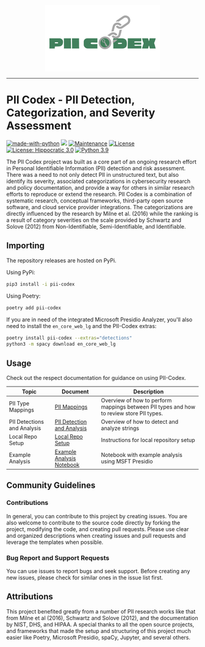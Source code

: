 <p align="center">
<img src="docs/PII_Codex_Logo.svg" alt="PII Codex logo" width="300px"/>
</p>
<hr/>

# PII Codex - PII Detection, Categorization, and Severity Assessment
[![made-with-python](https://img.shields.io/badge/Made%20with-Python-1f425f.svg)](https://www.python.org/)
![](https://img.shields.io/badge/code%20style-black-000000.svg)
[![Maintenance](https://img.shields.io/badge/Maintained%3F-yes-green.svg)](https://GitHub.com/Naereen/StrapDown.js/graphs/commit-activity)
[![License](https://img.shields.io/badge/License-BSD_3--Clause-blue.svg)](https://opensource.org/licenses/BSD-3-Clause)
[![License: Hippocratic 3.0](https://img.shields.io/badge/License-Hippocratic_3.0-green.svg)](https://firstdonoharm.dev)
[![Python 3.9](https://img.shields.io/badge/python-3.9-blue.svg)](https://www.python.org/downloads/release/python-390/)

The PII Codex project was built as a core part of an ongoing research effort in Personal Identifiable Information (PII) detection and risk assessment. There was a need to not only detect PII in unstructured text, but also identify its severity, associated categorizations in cybersecurity research and policy documentation, and provide a way for others in similar research efforts to reproduce or extend the research. PII Codex is a combination of systematic research, conceptual frameworks, third-party open source software, and cloud service provider integrations. The categorizations are directly influenced by the research by Milne et al. (2016) while the ranking is a result of category severities on the scale provided by Schwartz and Solove (2012) from Non-Identifiable, Semi-Identifiable, and Identifiable.

## Importing
The repository releases are hosted on PyPi.

Using PyPi:

```bash
pip3 install -i pii-codex
```

Using Poetry:

```bash
poetry add pii-codex
```

If you are in need of the integrated Microsoft Presidio Analyzer, you'll also need to install the `en_core_web_lg` and the PII-Codex extras:

```bash
poetry install pii-codex --extras="detections"
python3 -m spacy download en_core_web_lg
```

## Usage
Check out the respect documentation for guidance on using PII-Codex.

| Topic                       | Document                                                     | Description                                                                              |
|-----------------------------|--------------------------------------------------------------|------------------------------------------------------------------------------------------|
| PII Type Mappings           | [PII Mappings](docs/MAPPING.md)                              | Overview of how to perform mappings between PII types and how to review store PII types. |
| PII Detections and Analysis | [PII Detection and Analysis](docs/DETECTION_AND_ANALYSIS.md) | Overview of how to detect and analyze strings                                            |
| Local Repo Setup            | [Local Repo Setup](docs/LOCAL_SETUP.md)                      | Instructions for local repository setup                                                  |
| Example Analysis            | [Example Analysis Notebook](notebooks/pii-analysis-ms-presidio.ipynb)                      | Notebook with example analysis using MSFT Presidio                                                 |


## Community Guidelines
### Contributions
In general, you can contribute to this project by creating issues. You are also welcome to contribute to the source code directly by forking the project, modifying the code, and creating pull requests. Please use clear and organized descriptions when creating issues and pull requests and leverage the templates when possible.

### Bug Report and Support Requests
You can use issues to report bugs and seek support. Before creating any new issues, please check for similar ones in the issue list first.

## Attributions
This project benefited greatly from a number of PII research works like that from Milne et al (2016), Schwartz and Solove (2012), and the documentation by NIST, DHS, and HIPAA. A special thanks to all the open source projects, and frameworks that made the setup and structuring of this project much easier like Poetry, Microsoft Presidio, spaCy, Jupyter, and several others.
